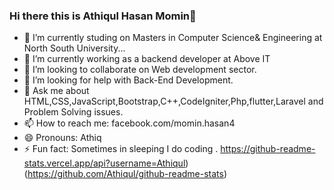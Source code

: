 ### Hi there this is Athiqul Hasan Momin👋



- 🔭 I’m currently studing on Masters in Computer Science& Engineering at North South University...
- 🌱 I’m currently working as a backend developer at Above IT
- 👯 I’m looking to collaborate on Web development sector.
- 🤔 I’m looking for help with Back-End Development.
- 💬 Ask me about HTML,CSS,JavaScript,Bootstrap,C++,CodeIgniter,Php,flutter,Laravel and Problem Solving issues.
- 📫 How to reach me: facebook.com/momin.hasan4
- 😄 Pronouns: Athiq
- ⚡ Fun fact: Sometimes in sleeping I do coding .
https://github-readme-stats.vercel.app/api?username=Athiqul)(https://github.com/Athiqul/github-readme-stats)
